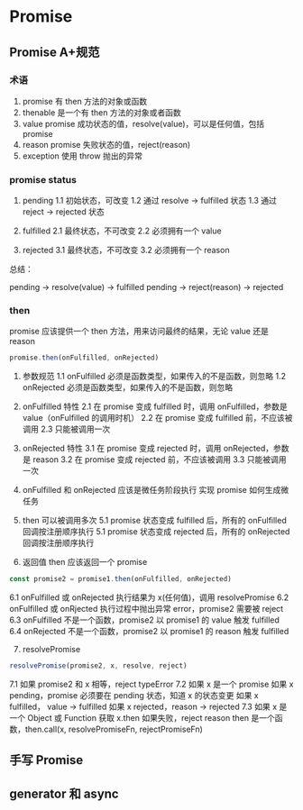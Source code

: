 # Promise

## Promise A+规范

### 术语

1. promise 有 then 方法的对象或函数
2. thenable 是一个有 then 方法的对象或者函数
3. value promise 成功状态的值，resolve(value)，可以是任何值，包括 promise
4. reason promise 失败状态的值，reject(reason)
5. exception 使用 throw 抛出的异常

### promise status

1. pending
   1.1 初始状态，可改变
   1.2 通过 resolve -> fulfilled 状态
   1.3 通过 reject -> rejected 状态

2. fulfilled
   2.1 最终状态，不可改变
   2.2 必须拥有一个 value

3. rejected
   3.1 最终状态，不可改变
   3.2 必须拥有一个 reason

总结：

pending -> resolve(value) -> fulfilled
pending -> reject(reason) -> rejected

### then

promise 应该提供一个 then 方法，用来访问最终的结果，无论 value 还是 reason

```js
promise.then(onFulfilled, onRejected)
```

1. 参数规范
   1.1 onFulfilled 必须是函数类型，如果传入的不是函数，则忽略
   1.2 onRejected 必须是函数类型，如果传入的不是函数，则忽略

2. onFulfilled 特性
   2.1 在 promise 变成 fulfilled 时，调用 onFulfilled，参数是 value（onFulfilled 的调用时机）
   2.2 在 promise 变成 fulfilled 前，不应该被调用
   2.3 只能被调用一次

3. onRejected 特性
   3.1 在 promise 变成 rejected 时，调用 onRejected，参数是 reason
   3.2 在 promise 变成 rejected 前，不应该被调用
   3.3 只能被调用一次

4. onFulfilled 和 onRejected 应该是微任务阶段执行
   实现 promise 如何生成微任务

5. then 可以被调用多次
   5.1 promise 状态变成 fulfilled 后，所有的 onFulfilled 回调按注册顺序执行
   5.1 promise 状态变成 rejected 后，所有的 onRejected 回调按注册顺序执行

6. 返回值
   then 应该返回一个 promise

```js
const promise2 = promise1.then(onFulfilled, onRejected)
```

6.1 onFulfilled 或 onRejected 执行结果为 x(任何值)，调用 resolvePromise
6.2 onFulfilled 或 onRjected 执行过程中抛出异常 error，promise2 需要被 reject
6.3 onFulfilled 不是一个函数，promise2 以 promise1 的 value 触发 fulfilled
6.4 onRejected 不是一个函数，promise2 以 promise1 的 reason 触发 fulfilled

7. resolvePromise

```js
resolvePromise(promise2, x, resolve, reject)
```

7.1 如果 promise2 和 x 相等，reject typeError
7.2 如果 x 是一个 promise
如果 x pending，promise 必须要在 pending 状态，知道 x 的状态变更
如果 x fulfilled， value -> fulfilled
如果 x rejected，reason -> rejected
7.3 如果 x 是一个 Object 或 Function
获取 x.then 如果失败，reject reason
then 是一个函数，then.call(x, resolvePromiseFn, rejectPromiseFn)

## 手写 Promise

## generator 和 async
